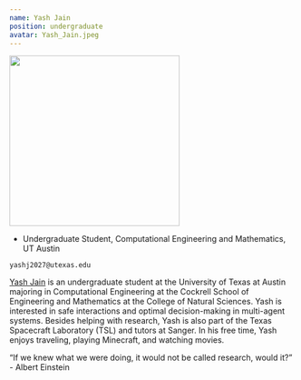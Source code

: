 ```yaml
---
name: Yash Jain
position: undergraduate
avatar: Yash_Jain.jpeg
---
```


<img width="300" src="{{site.baseurl}}/images/people/{{page.avatar}}" data-action="zoom">

- Undergraduate Student, Computational Engineering and Mathematics, UT Austin<br>

<i class="fa fa-envelope-o"></i> `yashj2027@utexas.edu`<br>

[Yash Jain](www.linkedin.com/in/yashjain-aus) is an undergraduate student at the University of Texas at Austin majoring in Computational Engineering at the Cockrell School of Engineering and Mathematics at the College of Natural Sciences. Yash is interested in safe interactions and optimal decision-making in multi-agent systems. Besides helping with research, Yash is also part of the Texas Spacecraft Laboratory (TSL) and tutors at Sanger. In his free time, Yash enjoys traveling, playing Minecraft, and watching movies.

“If we knew what we were doing, it would not be called research, would it?” - Albert Einstein
